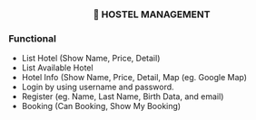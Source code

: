 <h3 align="center">
    🏨 HOSTEL MANAGEMENT
</h3>

### Functional
- List Hotel (Show Name, Price, Detail)
- List Available Hotel
- Hotel Info (Show Name, Price, Detail, Map (eg. Google Map)
- Login by using username and password.
- Register (eg. Name, Last Name, Birth Data, and email)
- Booking (Can Booking, Show My Booking)
